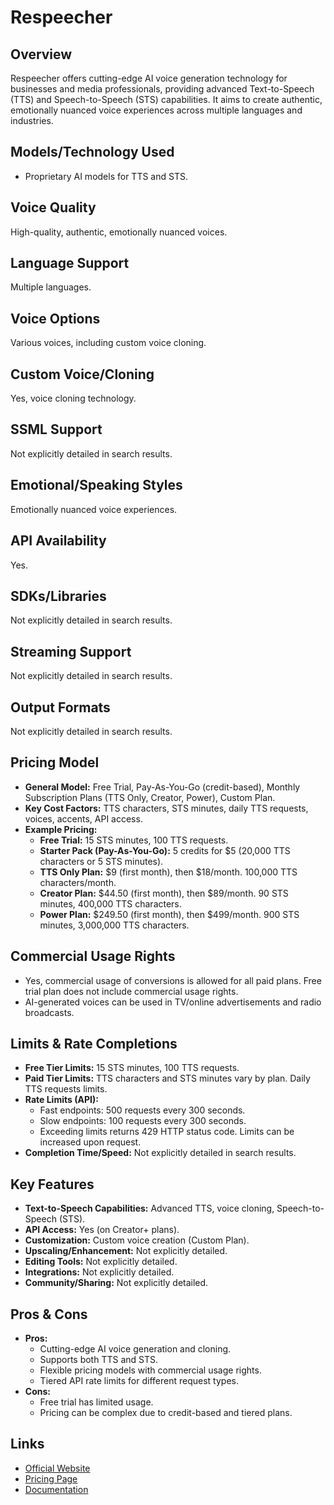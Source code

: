 # Respeecher

## Overview
Respeecher offers cutting-edge AI voice generation technology for businesses and media professionals, providing advanced Text-to-Speech (TTS) and Speech-to-Speech (STS) capabilities. It aims to create authentic, emotionally nuanced voice experiences across multiple languages and industries.

## Models/Technology Used
*   Proprietary AI models for TTS and STS.

## Voice Quality
High-quality, authentic, emotionally nuanced voices.

## Language Support
Multiple languages.

## Voice Options
Various voices, including custom voice cloning.

## Custom Voice/Cloning
Yes, voice cloning technology.

## SSML Support
Not explicitly detailed in search results.

## Emotional/Speaking Styles
Emotionally nuanced voice experiences.

## API Availability
Yes.

## SDKs/Libraries
Not explicitly detailed in search results.

## Streaming Support
Not explicitly detailed in search results.

## Output Formats
Not explicitly detailed in search results.

## Pricing Model
*   **General Model:** Free Trial, Pay-As-You-Go (credit-based), Monthly Subscription Plans (TTS Only, Creator, Power), Custom Plan.
*   **Key Cost Factors:** TTS characters, STS minutes, daily TTS requests, voices, accents, API access.
*   **Example Pricing:**
    *   **Free Trial:** 15 STS minutes, 100 TTS requests.
    *   **Starter Pack (Pay-As-You-Go):** 5 credits for $5 (20,000 TTS characters or 5 STS minutes).
    *   **TTS Only Plan:** $9 (first month), then $18/month. 100,000 TTS characters/month.
    *   **Creator Plan:** $44.50 (first month), then $89/month. 90 STS minutes, 400,000 TTS characters.
    *   **Power Plan:** $249.50 (first month), then $499/month. 900 STS minutes, 3,000,000 TTS characters.

## Commercial Usage Rights
*   Yes, commercial usage of conversions is allowed for all paid plans. Free trial plan does not include commercial usage rights.
*   AI-generated voices can be used in TV/online advertisements and radio broadcasts.

## Limits & Rate Completions
*   **Free Tier Limits:** 15 STS minutes, 100 TTS requests.
*   **Paid Tier Limits:** TTS characters and STS minutes vary by plan. Daily TTS requests limits.
*   **Rate Limits (API):**
    *   Fast endpoints: 500 requests every 300 seconds.
    *   Slow endpoints: 100 requests every 300 seconds.
    *   Exceeding limits returns 429 HTTP status code. Limits can be increased upon request.
*   **Completion Time/Speed:** Not explicitly detailed in search results.

## Key Features
*   **Text-to-Speech Capabilities:** Advanced TTS, voice cloning, Speech-to-Speech (STS).
*   **API Access:** Yes (on Creator+ plans).
*   **Customization:** Custom voice creation (Custom Plan).
*   **Upscaling/Enhancement:** Not explicitly detailed.
*   **Editing Tools:** Not explicitly detailed.
*   **Integrations:** Not explicitly detailed.
*   **Community/Sharing:** Not explicitly detailed.

## Pros & Cons
*   **Pros:**
    *   Cutting-edge AI voice generation and cloning.
    *   Supports both TTS and STS.
    *   Flexible pricing models with commercial usage rights.
    *   Tiered API rate limits for different request types.
*   **Cons:**
    *   Free trial has limited usage.
    *   Pricing can be complex due to credit-based and tiered plans.

## Links
*   [Official Website](https://www.respeecher.com/)
*   [Pricing Page](https://www.respeecher.com/pricing)
*   [Documentation](https://www.respeecher.com/docs)